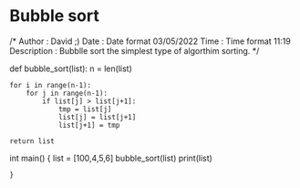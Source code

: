 # Bubble sort
/*
    Author : David ;)
    Date : Date format 03/05/2022
    Time : Time format 11:19
    Description : Bubblle sort the simplest type of algorthim sorting.
*/

def bubble_sort(list):
    n = len(list)

    for i in range(n-1):
        for j in range(n-1):
            if list[j] > list[j+1]: 
                tmp = list[j]
                list[j] = list[j+1]
                list[j+1] = tmp

    return list
   

int main() {
    list = [100,4,5,6]
    bubble_sort(list)
    print(list)
                            
    }

